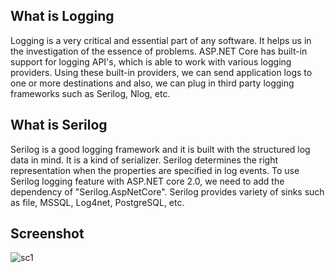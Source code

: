 ## What is Logging
Logging is a very critical and essential part of any software. It helps us in the investigation of the essence of problems. ASP.NET Core has built-in support for logging API's, which is able to work with various logging providers. Using these built-in providers, we can send application logs to one or more destinations and also, we can plug in third party logging frameworks such as Serilog, Nlog, etc.

## What is Serilog
Serilog is a good logging framework and it is built with the structured log data in mind. It is a kind of serializer. Serilog determines the right representation when the properties are specified in log events. To use Serilog logging feature with ASP.NET core 2.0, we need to add the dependency of "Serilog.AspNetCore". Serilog provides variety of sinks such as file, MSSQL, Log4net, PostgreSQL, etc.

## Screenshot

![sc1](https://user-images.githubusercontent.com/24621701/44308435-c71c7200-a3ad-11e8-8779-ac987af4c0fc.png)
